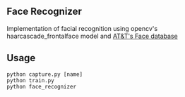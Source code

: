 
Face Recognizer
------------------

Implementation of facial recognition using opencv's haarcascade_frontalface model and
[AT&T's Face database](http://www.cl.cam.ac.uk/research/dtg/attarchive/facedatabase.html)

Usage
-----
```
python capture.py [name]
python train.py
python face_recognizer
```
